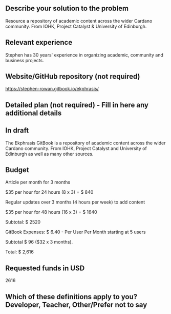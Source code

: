 
## Describe your solution to the problem

Resource a repository of academic content across the wider Cardano community. From IOHK, Project Catalyst & University of Edinburgh.

## Relevant experience

Stephen has 30 years' experience in organizing academic, community and business projects.

## Website/GitHub repository (not required)

https://stephen-rowan.gitbook.io/ekphrasis/

## Detailed plan (not required) - Fill in here any additional details

## In draft

The Ekphrasis GitBook is a repository of academic content across the wider Cardano community. From IOHK, Project Catalyst and University of Edinburgh as well as many other sources.

## Budget

Article per month for 3 months

$35 per hour for 24 hours (8 x 3) = $ 840

Regular updates over 3 months (4 hours per week) to add content

$35 per hour for 48 hours (16 x 3) = $ 1640

Subtotal: $ 2520

GitBook Expenses: $ 6.40 - Per User Per Month starting at 5 users

Subtotal $ 96 ($32 x 3 months).

Total: $ 2,616

## Requested funds in USD 

2616

## Which of these definitions apply to you? Developer, Teacher, Other/Prefer not to say
